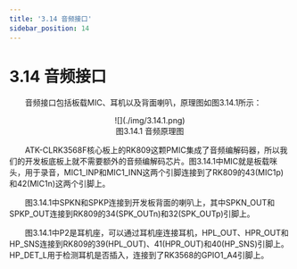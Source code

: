 ```yaml
---
title: '3.14 音频接口'
sidebar_position: 14
---
```


# 3.14 音频接口

&emsp;&emsp;音频接口包括板载MIC、耳机以及背面喇叭，原理图如图3.14.1所示：

<center>
![](./img/3.14.1.png)<br />
图3.14.1 音频原理图
</center>

&emsp;&emsp;ATK-CLRK3568F核心板上的RK809这颗PMIC集成了音频编解码器，所以我们的开发板底板上就不需要额外的音频编解码芯片。图3.14.1中MIC就是板载咪头，用于录音，MIC1_INP和MIC1_INN这两个引脚连接到了RK809的43(MIC1p)和42(MIC1n)这两个引脚上。

&emsp;&emsp;图3.14.1中SPKN和SPKP连接到开发板背面的喇叭上，其中SPKN_OUT和SPKP_OUT连接到RK809的34(SPK_OUTn)和32(SPK_OUTp)引脚上。

&emsp;&emsp;图3.14.1中P2是耳机座，可以通过耳机座连接耳机，HPL_OUT、HPR_OUT和HP_SNS连接到RK809的39(HPL_OUT)、41(HPR_OUT)和40(HP_SNS)引脚上。HP_DET_L用于检测耳机是否插入，连接到了RK3568的GPIO1_A4引脚上。


